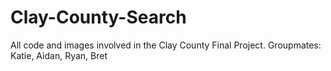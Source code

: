 # Clay-County-Search
All code and images involved in the Clay County Final Project.
Groupmates: Katie, Aidan, Ryan, Bret
